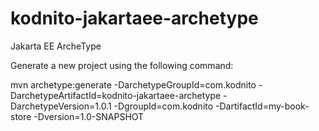 # kodnito-jakartaee-archetype

Jakarta EE ArcheType

Generate a new project using the following command:

mvn archetype:generate -DarchetypeGroupId=com.kodnito -DarchetypeArtifactId=kodnito-jakartaee-archetype -DarchetypeVersion=1.0.1 -DgroupId=com.kodnito -DartifactId=my-book-store -Dversion=1.0-SNAPSHOT
